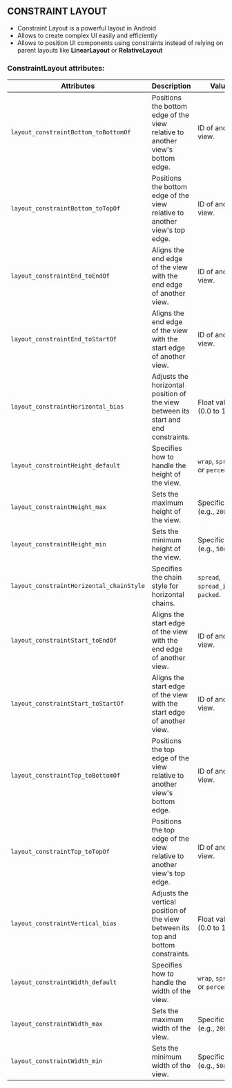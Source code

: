 ## CONSTRAINT LAYOUT

- Constraint Layout is a powerful layout in Android
- Allows to create complex UI easily and efficiently
- Allows to position UI components using constraints instead of relying on parent layouts like __LinearLayout__ or __RelativeLayout__

### ConstraintLayout attributes:


| Attributes                             | Description                                                              | Values                                            |
|----------------------------------------|--------------------------------------------------------------------------|--------------------------------------------------|
| `layout_constraintBottom_toBottomOf`  | Positions the bottom edge of the view relative to another view's bottom edge. | ID of another view.                              |
| `layout_constraintBottom_toTopOf`     | Positions the bottom edge of the view relative to another view's top edge. | ID of another view.                              |
| `layout_constraintEnd_toEndOf`        | Aligns the end edge of the view with the end edge of another view.     | ID of another view.                              |
| `layout_constraintEnd_toStartOf`      | Aligns the end edge of the view with the start edge of another view.   | ID of another view.                              |
| `layout_constraintHorizontal_bias`     | Adjusts the horizontal position of the view between its start and end constraints. | Float value (0.0 to 1.0).                       |
| `layout_constraintHeight_default`      | Specifies how to handle the height of the view.                        | `wrap`, `spread`, or `percent`.                  |
| `layout_constraintHeight_max`          | Sets the maximum height of the view.                                   | Specific size (e.g., `200dp`).                   |
| `layout_constraintHeight_min`          | Sets the minimum height of the view.                                   | Specific size (e.g., `50dp`).                    |
| `layout_constraintHorizontal_chainStyle` | Specifies the chain style for horizontal chains.                     | `spread`, `spread_inside`, `packed`.             |
| `layout_constraintStart_toEndOf`      | Aligns the start edge of the view with the end edge of another view.   | ID of another view.                              |
| `layout_constraintStart_toStartOf`    | Aligns the start edge of the view with the start edge of another view. | ID of another view.                              |
| `layout_constraintTop_toBottomOf`     | Positions the top edge of the view relative to another view's bottom edge. | ID of another view.                              |
| `layout_constraintTop_toTopOf`        | Positions the top edge of the view relative to another view's top edge. | ID of another view.                              |
| `layout_constraintVertical_bias`      | Adjusts the vertical position of the view between its top and bottom constraints. | Float value (0.0 to 1.0).                       |
| `layout_constraintWidth_default`       | Specifies how to handle the width of the view.                        | `wrap`, `spread`, or `percent`.                  |
| `layout_constraintWidth_max`           | Sets the maximum width of the view.                                   | Specific size (e.g., `200dp`).                   |
| `layout_constraintWidth_min`           | Sets the minimum width of the view.                                   | Specific size (e.g., `50dp`).                    |